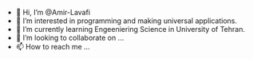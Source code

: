 - 👋 Hi, I’m @Amir-Lavafi
- 👀 I’m interested in programming and making universal applications.
- 🌱 I’m currently learning Engeeniering Science in University of Tehran.
- 💞️ I’m looking to collaborate on ...
- 📫 How to reach me ...

<!---
Amir-Lavafi/Amir-Lavafi is a ✨ special ✨ repository because its `README.md` (this file) appears on your GitHub profile.
You can click the Preview link to take a look at your changes.
--->
